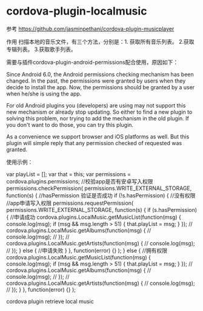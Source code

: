 # cordova-plugin-localmusic

参考
https://github.com/jasminpethani/cordova-plugin-musicplayer

作用
扫描本地的音乐文件，有三个方法，分别是：1. 获取所有音乐列表。 2.获取专辑列表。 3.获取歌手列表。

需要与插件cordova-plugin-android-permissions配合使用，原因如下：

Since Android 6.0, the Android permissions checking mechanism has been changed. In the past, the permissions were granted by users when they decide to install the app. Now, the permissions should be granted by a user when he/she is using the app.

For old Android plugins you (developers) are using may not support this new mechanism or already stop updating. So either to find a new plugin to solving this problem, nor trying to add the mechanism in the old plugin. If you don't want to do those, you can try this plugin.

As a convenience we support browser and iOS platforms as well. But this plugin will simple reply that any permission checked of requested was granted.

使用示例：

var playList = [];
var that = this;
var permissions = cordova.plugins.permissions;
    //校验app是否有安卓写入权限
    permissions.checkPermission(
      permissions.WRITE_EXTERNAL_STORAGE,
      function(s) {
        //hasPermission 验证是否成功
        if (!s.hasPermission) {
          //没有权限
          //app申请写入权限
          permissions.requestPermission(
            permissions.WRITE_EXTERNAL_STORAGE,
            function(s) {
              if (s.hasPermission) {
                //申请成功
                cordova.plugins.LocalMusic.getMusicList(function(msg) {
                  console.log(msg);
                  if (msg && msg.length > 51) {
                    that.playList = msg;
                  }
                });
                // cordova.plugins.LocalMusic.getAlbums(function(msg) {
                //   console.log(msg);
                // });
                // cordova.plugins.LocalMusic.getArtists(function(msg) {
                //   console.log(msg);
                // });
              } else {
                //申请失败
              }
            },
            function(error) {}
          );
        } else {
          //拥有权限
          cordova.plugins.LocalMusic.getMusicList(function(msg) {
            console.log(msg);
            if (msg && msg.length > 51) {
              that.playList = msg;
            }
          });
          // cordova.plugins.LocalMusic.getAlbums(function(msg) {
          //   console.log(msg);
          // });
          // cordova.plugins.LocalMusic.getArtists(function(msg) {
          //   console.log(msg);
          // });
        }
      },
      function(error) {}
    );


cordova plugin retrieve local music
